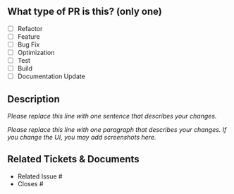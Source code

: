 <!--
     This PR template was inspired by various others, this includes
        - https://github.com/open-sauced/.github/blob/main/.github/PULL_REQUEST_TEMPLATE.md
        - https://github.com/forem/forem/blob/main/.github/PULL_REQUEST_TEMPLATE.md?plain=1
        - https://dev.to/opensauced/how-to-create-a-good-pull-request-template-and-why-you-should-add-gifs-4i0l
        - https://github.com/MacOS/github-issue-templates/blob/master/checklist/PULL_REQUEST_TEMPLATE.md
        - https://dev.to/nicolasmontielf/writing-a-good-pull-request-with-template-46pm
        - https://axolo.co/blog/p/part-3-github-pull-request-template
-->

## What type of PR is this? (only one)

- [ ] Refactor
- [ ] Feature
- [ ] Bug Fix
- [ ] Optimization
- [ ] Test
- [ ] Build
- [ ] Documentation Update

## Description
_Please replace this line with one sentence that describes your changes._

_Please replace this line with one paragraph that describes your changes. If you change the UI, you may add screenshots here._

## Related Tickets & Documents
<!--
Please indicate here which issues are related, and which issues are closed by this PR. Especially adding the closes
issue, e.g. #123456, will automatically close issue #123456 once the PR is merged.
-->

- Related Issue #
- Closes #